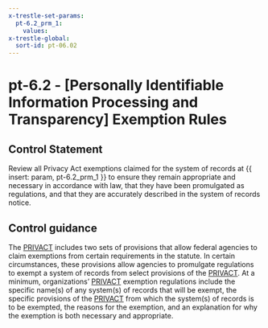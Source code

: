 ```yaml
---
x-trestle-set-params:
  pt-6.2_prm_1:
    values:
x-trestle-global:
  sort-id: pt-06.02
---
```


# pt-6.2 - \[Personally Identifiable Information Processing and Transparency\] Exemption Rules

## Control Statement

Review all Privacy Act exemptions claimed for the system of records at {{ insert: param, pt-6.2_prm_1 }} to ensure they remain appropriate and necessary in accordance with law, that they have been promulgated as regulations, and that they are accurately described in the system of records notice.

## Control guidance

The [PRIVACT](#18e71fec-c6fd-475a-925a-5d8495cf8455) includes two sets of provisions that allow federal agencies to claim exemptions from certain requirements in the statute. In certain circumstances, these provisions allow agencies to promulgate regulations to exempt a system of records from select provisions of the [PRIVACT](#18e71fec-c6fd-475a-925a-5d8495cf8455). At a minimum, organizations’ [PRIVACT](#18e71fec-c6fd-475a-925a-5d8495cf8455) exemption regulations include the specific name(s) of any system(s) of records that will be exempt, the specific provisions of the [PRIVACT](#18e71fec-c6fd-475a-925a-5d8495cf8455) from which the system(s) of records is to be exempted, the reasons for the exemption, and an explanation for why the exemption is both necessary and appropriate.
